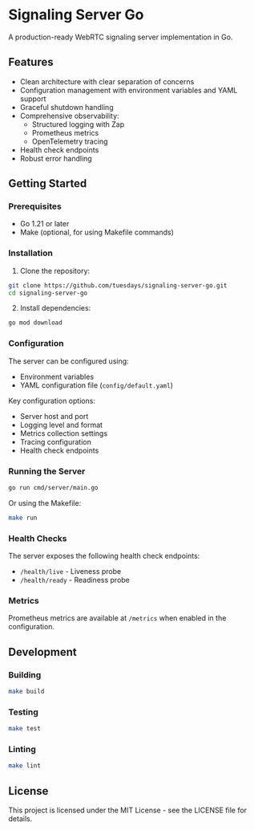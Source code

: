 # Signaling Server Go

A production-ready WebRTC signaling server implementation in Go.

## Features

- Clean architecture with clear separation of concerns
- Configuration management with environment variables and YAML support
- Graceful shutdown handling
- Comprehensive observability:
  - Structured logging with Zap
  - Prometheus metrics
  - OpenTelemetry tracing
- Health check endpoints
- Robust error handling

## Getting Started

### Prerequisites

- Go 1.21 or later
- Make (optional, for using Makefile commands)

### Installation

1. Clone the repository:
```bash
git clone https://github.com/tuesdays/signaling-server-go.git
cd signaling-server-go
```

2. Install dependencies:
```bash
go mod download
```

### Configuration

The server can be configured using:
- Environment variables
- YAML configuration file (`config/default.yaml`)

Key configuration options:
- Server host and port
- Logging level and format
- Metrics collection settings
- Tracing configuration
- Health check endpoints

### Running the Server

```bash
go run cmd/server/main.go
```

Or using the Makefile:
```bash
make run
```

### Health Checks

The server exposes the following health check endpoints:
- `/health/live` - Liveness probe
- `/health/ready` - Readiness probe

### Metrics

Prometheus metrics are available at `/metrics` when enabled in the configuration.

## Development

### Building

```bash
make build
```

### Testing

```bash
make test
```

### Linting

```bash
make lint
```

## License

This project is licensed under the MIT License - see the LICENSE file for details. 